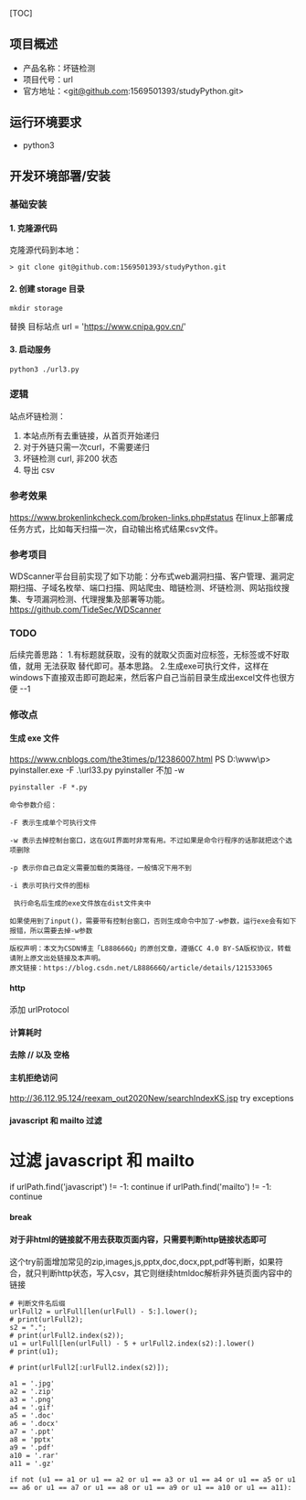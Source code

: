 [TOC]

## 项目概述

* 产品名称：坏链检测
* 项目代号：url
* 官方地址：<git@github.com:1569501393/studyPython.git>

## 运行环境要求

* python3

## 开发环境部署/安装

### 基础安装

#### 1. 克隆源代码

克隆源代码到本地：

	> git clone git@github.com:1569501393/studyPython.git

#### 2. 创建 storage 目录

```
mkdir storage
```

替换 目标站点
url = 'https://www.cnipa.gov.cn/'

#### 3. 启动服务

```bash
python3 ./url3.py 
```

### 逻辑
站点坏链检测：
1. 本站点所有去重链接，从首页开始递归
2. 对于外链只需一次curl，不需要递归
3. 坏链检测 curl, 非200 状态
4. 导出 csv

### 参考效果
<https://www.brokenlinkcheck.com/broken-links.php#status>
在linux上部署成任务方式，比如每天扫描一次，自动输出格式结果csv文件。

### 参考项目
WDScanner平台目前实现了如下功能：分布式web漏洞扫描、客户管理、漏洞定期扫描、子域名枚举、端口扫描、网站爬虫、暗链检测、坏链检测、网站指纹搜集、专项漏洞检测、代理搜集及部署等功能。
<https://github.com/TideSec/WDScanner>

### TODO
后续完善思路：
1.有标题就获取，没有的就取父页面对应标签，无标签或不好取值，就用  无法获取 替代即可。基本思路。
2.生成exe可执行文件，这样在windows下直接双击即可跑起来，然后客户自己当前目录生成出excel文件也很方便  --1

### 修改点
#### 生成 exe 文件
https://www.cnblogs.com/the3times/p/12386007.html
PS D:\www\p> pyinstaller.exe -F  .\url33.py
pyinstaller 不加 -w
```
pyinstaller -F *.py

命令参数介绍：

-F 表示生成单个可执行文件

-w 表示去掉控制台窗口，这在GUI界面时非常有用。不过如果是命令行程序的话那就把这个选项删除

-p 表示你自己自定义需要加载的类路径，一般情况下用不到

-i 表示可执行文件的图标

 执行命名后生成的exe文件放在dist文件夹中

如果使用到了input()，需要带有控制台窗口，否则生成命令中加了-w参数，运行exe会有如下报错，所以需要去掉-w参数
————————————————
版权声明：本文为CSDN博主「L888666Q」的原创文章，遵循CC 4.0 BY-SA版权协议，转载请附上原文出处链接及本声明。
原文链接：https://blog.csdn.net/L888666Q/article/details/121533065

```

#### http
添加 urlProtocol

#### 计算耗时

#### 去除 // 以及 空格

#### 主机拒绝访问
http://36.112.95.124/reexam_out2020New/searchIndexKS.jsp
try 
exceptions


#### javascript 和 mailto 过滤
# 过滤 javascript 和 mailto
if urlPath.find('javascript') != -1:
	continue
if urlPath.find('mailto') != -1:
	continue


#### break

#### 对于非html的链接就不用去获取页面内容，只需要判断http链接状态即可
这个try前面增加常见的zip,images,js,pptx,doc,docx,ppt,pdf等判断，如果符合，就只判断http状态，写入csv，其它则继续htmldoc解析非外链页面内容中的链接
```
# 判断文件名后缀
urlFull2 = urlFull[len(urlFull) - 5:].lower();
# print(urlFull2);
s2 = ".";
# print(urlFull2.index(s2));
u1 = urlFull[len(urlFull) - 5 + urlFull2.index(s2):].lower()
# print(u1);

# print(urlFull2[:urlFull2.index(s2)]);

a1 = '.jpg'
a2 = '.zip'
a3 = '.png'
a4 = '.gif'
a5 = '.doc'
a6 = '.docx'
a7 = '.ppt'
a8 = 'pptx'
a9 = '.pdf'
a10 = '.rar'
a11 = '.gz'

if not (u1 == a1 or u1 == a2 or u1 == a3 or u1 == a4 or u1 == a5 or u1 == a6 or u1 == a7 or u1 == a8 or u1 == a9 or u1 == a10 or u1 == a11):
```
